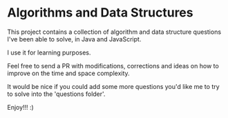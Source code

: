 # Algorithms and Data Structures

This project contains a collection of algorithm and data structure questions I've been able to solve, in Java and JavaScript.

I use it for learning purposes.

Feel free to send a PR with modifications, corrections and ideas on how to improve on the time and space complexity.

It would be nice if you could add some more questions you'd like me to try to solve into the 'questions folder'.

Enjoy!!! :)

